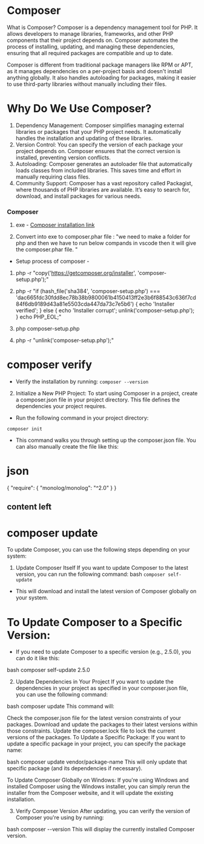 # Composer 

What is Composer?
Composer is a dependency management tool for PHP. It allows developers to manage libraries, frameworks, and other PHP components that their project depends on. Composer automates the process of installing, updating, and managing these dependencies, ensuring that all required packages are compatible and up to date.

Composer is different from traditional package managers like RPM or APT, as it manages dependencies on a per-project basis and doesn't install anything globally. It also handles autoloading for packages, making it easier to use third-party libraries without manually including their files.

# Why Do We Use Composer?
1. Dependency Management: Composer simplifies managing external libraries or packages that your PHP project needs. It automatically handles the installation and updating of these libraries.
2. Version Control: You can specify the version of each package your project depends on. Composer ensures that the correct version is installed, preventing version conflicts.
3. Autoloading: Composer generates an autoloader file that automatically loads classes from included libraries. This saves time and effort in manually requiring class files.
4. Community Support: Composer has a vast repository called Packagist, where thousands of PHP libraries are available. It’s easy to search for, download, and install packages for various needs.








### Composer 

1. exe -
[Composer installation link](https://getcomposer.org/download/)

2. Convert into exe to composer.phar file :  "we need to make a folder for php and then we have to run below compands in vscode then it will give the composer.phar file. "

* Setup process of composer - 

1. php -r "copy('https://getcomposer.org/installer', 'composer-setup.php');"

2. php -r "if (hash_file('sha384', 'composer-setup.php') === 'dac665fdc30fdd8ec78b38b9800061b4150413ff2e3b6f88543c636f7cd84f6db9189d43a81e5503cda447da73c7e5b6') { echo 'Installer verified'; } else { echo 'Installer corrupt'; unlink('composer-setup.php'); } echo PHP_EOL;"

3. php composer-setup.php

4. php -r "unlink('composer-setup.php');" 

# composer verify

- Verify the installation by running:
`composer --version`

2. Initialize a New PHP Project: To start using Composer in a project, create a composer.json file in your project directory. This file defines the dependencies your project requires.

- Run the following command in your project directory:

`composer init`

- This command walks you through setting up the composer.json file. You can also manually create the file like this:

# json

{
    "require": {
        "monolog/monolog": "^2.0"
    }
}


## content left

# composer update


To update Composer, you can use the following steps depending on your system:

1. Update Composer Itself
If you want to update Composer to the latest version, you can run the following command:
bash
`composer self-update`
- This will download and install the latest version of Composer globally on your system.

# To Update Composer to a Specific Version:
- If you need to update Composer to a specific version (e.g., 2.5.0), you can do it like this:

bash
composer self-update 2.5.0

2. Update Dependencies in Your Project
If you want to update the dependencies in your project as specified in your composer.json file, you can use the following command:

bash
composer update
This command will:

Check the composer.json file for the latest version constraints of your packages.
Download and update the packages to their latest versions within those constraints.
Update the composer.lock file to lock the current versions of the packages.
To Update a Specific Package:
If you want to update a specific package in your project, you can specify the package name:

bash
composer update vendor/package-name
This will only update that specific package (and its dependencies if necessary).

To Update Composer Globally on Windows:
If you're using Windows and installed Composer using the Windows installer, you can simply rerun the installer from the Composer website, and it will update the existing installation.

3. Verify Composer Version
After updating, you can verify the version of Composer you're using by running:

bash
composer --version
This will display the currently installed Composer version.